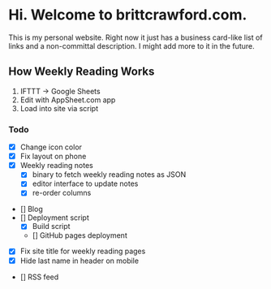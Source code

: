 # Hi. Welcome to brittcrawford.com.

This is my personal website. Right now it just has a business card-like list of links and a non-committal description. I might add more to it in the future.

## How Weekly Reading Works

1. IFTTT -> Google Sheets
2. Edit with AppSheet.com app
3. Load into site via script

### Todo

- [x] Change icon color
- [x] Fix layout on phone
- [x] Weekly reading notes
  + [x] binary to fetch weekly reading notes as JSON
  + [x] editor interface to update notes
  + [x] re-order columns
- [] Blog
- [] Deployment script
  + [x] Build script
  + [] GitHub pages deployment
- [x] Fix site title for weekly reading pages
- [x] Hide last name in header on mobile
- [] RSS feed


